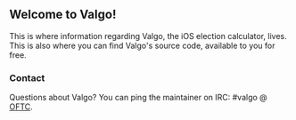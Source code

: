 ## Welcome to Valgo!
This is where information regarding Valgo, the iOS election calculator, lives. This is also where you can find Valgo's source code, available to you for free.

### Contact
Questions about Valgo? You can ping the maintainer on IRC: #valgo @ [OFTC](https://www.oftc.net/WebChat).
